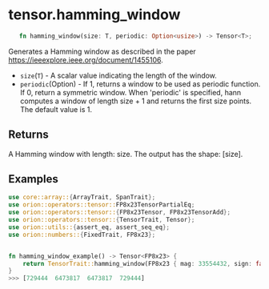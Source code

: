 # tensor.hamming_window

```rust 
   fn hamming_window(size: T, periodic: Option<usize>) -> Tensor<T>;
```

Generates a Hamming window as described in the paper https://ieeexplore.ieee.org/document/1455106.


* `size`(`T`) - A scalar value indicating the length of the window.
* `periodic`(Option<usize>) - If 1, returns a window to be used as periodic function. If 0, return a symmetric window. When 'periodic' is specified, hann computes a window of length size + 1 and returns the first size points. The default value is 1.

## Returns

A Hamming window with length: size. The output has the shape: [size].

## Examples

```rust
use core::array::{ArrayTrait, SpanTrait};
use orion::operators::tensor::FP8x23TensorPartialEq;
use orion::operators::tensor::{FP8x23Tensor, FP8x23TensorAdd};
use orion::operators::tensor::{TensorTrait, Tensor};
use orion::utils::{assert_eq, assert_seq_eq};
use orion::numbers::{FixedTrait, FP8x23};


fn hamming_window_example() -> Tensor<FP8x23> {
    return TensorTrait::hamming_window(FP8x23 { mag: 33554432, sign: false }, Option::Some(0));  // size: 4
}
>>> [729444  6473817  6473817  729444]
```
